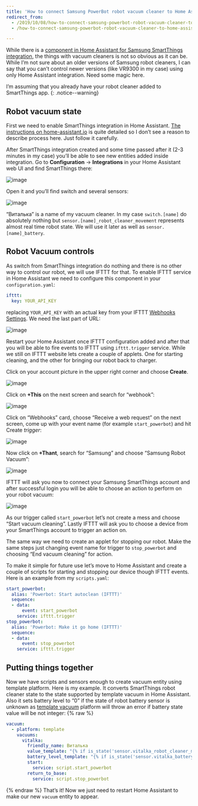 ```yaml
---
title: 'How to connect Samsung PowerBot robot vacuum cleaner to Home Assistant'
redirect_from:
  - /2019/10/08/how-to-connect-samsung-powerbot-robot-vacuum-cleaner-to-home-assistant
  - /how-to-connect-samsung-powerbot-robot-vacuum-cleaner-to-home-assistant

---
```


While there is a [component in Home Assistant for Samsung SmartThings integration](https://www.home-assistant.io/integrations/smartthings/), the things with vacuum cleaners is not so obvious as it can be. While I’m not sure about an older versions of Samsung robot cleaners, I can say that you can’t control newer versions (like VR9300 in my case) using only Home Assistant integration. Need some magic here.

I’m assuming that you already have your robot cleaner added to SmartThings app. {: .notice--warning}

## Robot vacuum state

First we need to enable SmartThings integration in Home Assistant. [The instructions on home-assistant.io](https://www.home-assistant.io/integrations/smartthings/#basic-requirements) is quite detailed so I don’t see a reason to describe process here. Just follow it carefully.

After SmartThings integration created and some time passed after it (2-3 minutes in my case) you’ll be able to see new entities added inside integration. Go to **Configuration** -> **Integrations** in your Home Assistant web UI and find SmartThings there:

![image](/img/how-to-connect-samsung-powerbot-robot-vacuum-cleaner-to-home-assistant/Screenshot-2019-10-08-at-20.51.54.png)

Open it and you’ll find switch and several sensors:

![image](/img/how-to-connect-samsung-powerbot-robot-vacuum-cleaner-to-home-assistant/Screenshot-2019-10-08-at-20.52.53.png)

“Виталька” is a name of my vacuum cleaner. In my case `switch.[name]` do absolutely nothing but `sensor.[name]_robot_cleaner_movement` represents almost real time robot state. We will use it later as well as `sensor.[name]_battery`.

## Robot Vacuum controls

As switch from SmartThings integration do nothing and there is no other way to control our robot, we will use IFTTT for that. To enable IFTTT service in Home Assistant we need to configure this component in your `configuration.yaml`:

```yaml
ifttt:
  key: YOUR_API_KEY
```

replacing `YOUR_API_KEY` with an actual key from your IFTTT [Webhooks Settings](https://ifttt.com/maker_webhooks/settings). We need the last part of URL:

![image](/img/how-to-connect-samsung-powerbot-robot-vacuum-cleaner-to-home-assistant/Screenshot-2019-10-08-at-21.09.17.png)

Restart your Home Assistant once IFTTT configuration added and after that you will be able to fire events to IFTTT using `ifttt.trigger` service. While we still on IFTTT website lets create a couple of applets. One for starting cleaning, and the other for bringing our robot back to charger.

Click on your account picture in the upper right corner and choose **Create**.

![image](/img/how-to-connect-samsung-powerbot-robot-vacuum-cleaner-to-home-assistant/Screenshot-2019-10-08-at-21.14.41.png)

Click on **+This** on the next screen and search for “webhook”:

![image](/img/how-to-connect-samsung-powerbot-robot-vacuum-cleaner-to-home-assistant/Screenshot-2019-10-08-at-21.17.55.png)

Click on “Webhooks” card, choose “Receive a web request” on the next screen, come up with your event name (for example `start_powerbot`) and hit Create _trigger_:

![image](/img/how-to-connect-samsung-powerbot-robot-vacuum-cleaner-to-home-assistant/Screenshot-2019-10-08-at-21.22.18.png)

Now click on **+Thant**, search for “Samsung” and choose “Samsung Robot Vacuum”:

![image](/img/how-to-connect-samsung-powerbot-robot-vacuum-cleaner-to-home-assistant/Screenshot-2019-10-08-at-21.25.55.png)

IFTTT will ask you now to connect your Samsung SmartThings account and after successful login you will be able to choose an action to perform on your robot vacuum:

![image](/img/how-to-connect-samsung-powerbot-robot-vacuum-cleaner-to-home-assistant/Screenshot-2019-10-08-at-21.28.32.png)

As our trigger called `start_powerbot` let’s not create a mess and choose “Start vacuum cleaning”. Lastly IFTTT will ask you to choose a device from your SmartThings account to trigger an action on.

The same way we need to create an applet for stopping our robot. Make the same steps just changing event name for trigger to `stop_powerbot` and choosing “End vacuum cleaning” for action.

To make it simple for future use let’s move to Home Assistant and create a couple of scripts for starting and stopping our device though IFTTT events. Here is an example from my `scripts.yaml`:

```yaml
start_powerbot:
  alias: 'Powerbot: Start autoclean (IFTTT)'
  sequence:
  - data:
      event: start_powerbot
    service: ifttt.trigger
stop_powerbot:
  alias: 'Powerbot: Make it go home (IFTTT)'
  sequence:
  - data:
      event: stop_powerbot
    service: ifttt.trigger
```

## Putting things together

Now we have scripts and sensors enough to create vacuum entity using template platform. Here is my example. It converts SmartThings robot cleaner state to the state supported by template vacuum in Home Assistant. Also it sets battery level to “0” if the state of robot battery sensor is unknown as [template vacuum](https://www.home-assistant.io/integrations/vacuum.template/) platform will throw an error if battery state value will be not integer:
{% raw %}
```yaml
vacuum:
  - platform: template
    vacuums:
      vitalka:
        friendly_name: Виталька
        value_template: "{% if is_state('sensor.vitalka_robot_cleaner_movement', 'cleaning') %}cleaning{% elif is_state('sensor.vitalka_robot_cleaner_movement', 'charging') %}docked{% elif is_state('sensor.vitalka_robot_cleaner_movement', 'homing') %}returning{% elif is_state('sensor.vitalka_robot_cleaner_movement', 'idle') %}idle{% elif is_state('sensor.vitalka_robot_cleaner_movement', 'alarm') %}error{% elif is_state('sensor.vitalka_robot_cleaner_movement', 'powerOff') %}error{% else %}unknown{% endif %}"
        battery_level_template: "{% if is_state('sensor.vitalka_battery','unknown') %}0{% else %}{{states('sensor.vitalka_battery')}}{% endif %}"
        start:
          service: script.start_powerbot
        return_to_base:
          service: script.stop_powerbot
```
{% endraw %}
That’s it! Now we just need to restart Home Assistant to make our new `vacuum` entity to appear.